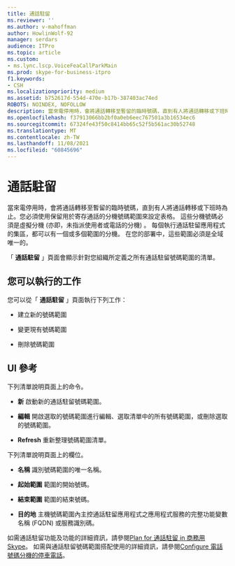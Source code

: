 ```yaml
---
title: 通話駐留
ms.reviewer: ''
ms.author: v-mahoffman
author: HowlinWolf-92
manager: serdars
audience: ITPro
ms.topic: article
ms.custom:
- ms.lync.lscp.VoiceFeaCallParkMain
ms.prod: skype-for-business-itpro
f1.keywords:
- CSH
ms.localizationpriority: medium
ms.assetid: b752617d-554d-470e-b17b-387403ac74ed
ROBOTS: NOINDEX, NOFOLLOW
description: 當來電停用時，會將通話轉移至暫留的臨時號碼，直到有人將通話轉移或下班時為止。您必須使用保留用於寄存通話的分機號碼範圍來設定表格。 這些分機號碼必須是虛擬分機 (亦即，未指派使用者或電話的分機) 。 每個執行通話駐留應用程式的集區，都可以有一個或多個範圍的分機。 在您的部署中，這些範圍必須是全域唯一的。
ms.openlocfilehash: f37913066bb2bf0a0eb6eec767501a3b16534ec6
ms.sourcegitcommit: 67324fe43f50c8414bb65c52f5b561ac30b52748
ms.translationtype: MT
ms.contentlocale: zh-TW
ms.lasthandoff: 11/08/2021
ms.locfileid: "60845696"
---
```

# <a name="call-park"></a>通話駐留

當來電停用時，會將通話轉移至暫留的臨時號碼，直到有人將通話轉移或下班時為止。您必須使用保留用於寄存通話的分機號碼範圍來設定表格。 這些分機號碼必須是虛擬分機 (亦即，未指派使用者或電話的分機) 。 每個執行通話駐留應用程式的集區，都可以有一個或多個範圍的分機。 在您的部署中，這些範圍必須是全域唯一的。

「 **通話駐留** 」頁面會顯示針對您組織所定義之所有通話駐留號碼範圍的清單。

## <a name="tasks-you-can-perform"></a>您可以執行的工作

您可以從「 **通話駐留** 」頁面執行下列工作：

- 建立新的號碼範圍

- 變更現有號碼範圍

- 刪除號碼範圍

## <a name="ui-reference"></a>UI 參考

下列清單說明頁面上的命令。

- **新** 啟動新的通話駐留號碼範圍。

- **編輯** 開啟選取的號碼範圍進行編輯、選取清單中的所有號碼範圍，或刪除選取的號碼範圍。

- **Refresh** 重新整理號碼範圍清單。

下列清單說明頁面上的欄位。

- **名稱** 識別號碼範圍的唯一名稱。

- **起始範圍** 範圍的開始號碼。

- **結束範圍** 範圍的結束號碼。

- **目的地** 主機號碼範圍內主控通話駐留應用程式之應用程式服務的完整功能變數名稱 (FQDN) 或服務識別碼。

如需通話駐留功能及功能的詳細資訊，請參閱[Plan for 通話駐留 in 商務用 Skype](../../../plan-your-deployment/enterprise-voice-solution/call-park.md)。 如需與通話駐留號碼範圍搭配使用的詳細資訊，請參閱[Configure 電話號碼分機的停車電話](/previous-versions/office/lync-server-2013/lync-server-2013-configure-phone-number-extensions-for-parking-calls)。